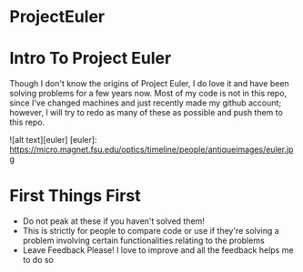 # ProjectEuler

# Intro To Project Euler
Though I don't know the origins of Project Euler, I do love it and have been solving problems for a few years now.  Most of my code is not in this repo, since I've changed machines and just recently made my github account; however, I will try to redo as many of these as possible and push them to this repo.

![alt text][euler]
[euler]: https://micro.magnet.fsu.edu/optics/timeline/people/antiqueimages/euler.jpg

# First Things First
* Do not peak at these if you haven't solved them!
* This is strictly for people to compare code or use if they're solving a problem involving certain functionalities relating to the problems
* Leave Feedback Please! I love to improve and all the feedback helps me to do so
